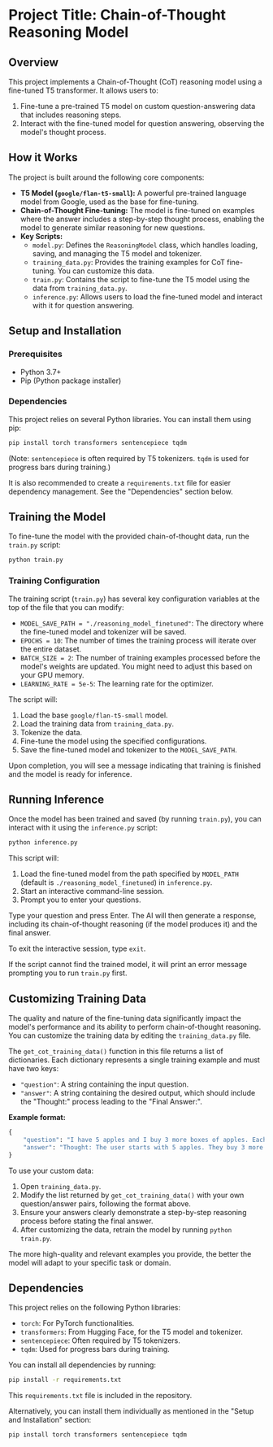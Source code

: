 # Project Title: Chain-of-Thought Reasoning Model

## Overview
This project implements a Chain-of-Thought (CoT) reasoning model using a fine-tuned T5 transformer. It allows users to:
1. Fine-tune a pre-trained T5 model on custom question-answering data that includes reasoning steps.
2. Interact with the fine-tuned model for question answering, observing the model's thought process.

## How it Works
The project is built around the following core components:
- **T5 Model (`google/flan-t5-small`):** A powerful pre-trained language model from Google, used as the base for fine-tuning.
- **Chain-of-Thought Fine-tuning:** The model is fine-tuned on examples where the answer includes a step-by-step thought process, enabling the model to generate similar reasoning for new questions.
- **Key Scripts:**
    - `model.py`: Defines the `ReasoningModel` class, which handles loading, saving, and managing the T5 model and tokenizer.
    - `training_data.py`: Provides the training examples for CoT fine-tuning. You can customize this data.
    - `train.py`: Contains the script to fine-tune the T5 model using the data from `training_data.py`.
    - `inference.py`: Allows users to load the fine-tuned model and interact with it for question answering.

## Setup and Installation

### Prerequisites
- Python 3.7+
- Pip (Python package installer)

### Dependencies
This project relies on several Python libraries. You can install them using pip:
```bash
pip install torch transformers sentencepiece tqdm
```
(Note: `sentencepiece` is often required by T5 tokenizers. `tqdm` is used for progress bars during training.)

It is also recommended to create a `requirements.txt` file for easier dependency management. See the "Dependencies" section below.

## Training the Model

To fine-tune the model with the provided chain-of-thought data, run the `train.py` script:

```bash
python train.py
```

### Training Configuration
The training script (`train.py`) has several key configuration variables at the top of the file that you can modify:

- `MODEL_SAVE_PATH = "./reasoning_model_finetuned"`: The directory where the fine-tuned model and tokenizer will be saved.
- `EPOCHS = 10`: The number of times the training process will iterate over the entire dataset.
- `BATCH_SIZE = 2`: The number of training examples processed before the model's weights are updated. You might need to adjust this based on your GPU memory.
- `LEARNING_RATE = 5e-5`: The learning rate for the optimizer.

The script will:
1. Load the base `google/flan-t5-small` model.
2. Load the training data from `training_data.py`.
3. Tokenize the data.
4. Fine-tune the model using the specified configurations.
5. Save the fine-tuned model and tokenizer to the `MODEL_SAVE_PATH`.

Upon completion, you will see a message indicating that training is finished and the model is ready for inference.

## Running Inference

Once the model has been trained and saved (by running `train.py`), you can interact with it using the `inference.py` script:

```bash
python inference.py
```

This script will:
1. Load the fine-tuned model from the path specified by `MODEL_PATH` (default is `./reasoning_model_finetuned`) in `inference.py`.
2. Start an interactive command-line session.
3. Prompt you to enter your questions.

Type your question and press Enter. The AI will then generate a response, including its chain-of-thought reasoning (if the model produces it) and the final answer.

To exit the interactive session, type `exit`.

If the script cannot find the trained model, it will print an error message prompting you to run `train.py` first.

## Customizing Training Data

The quality and nature of the fine-tuning data significantly impact the model's performance and its ability to perform chain-of-thought reasoning. You can customize the training data by editing the `training_data.py` file.

The `get_cot_training_data()` function in this file returns a list of dictionaries. Each dictionary represents a single training example and must have two keys:
- `"question"`: A string containing the input question.
- `"answer"`: A string containing the desired output, which should include the "Thought:" process leading to the "Final Answer:".

**Example format:**
```python
{
    "question": "I have 5 apples and I buy 3 more boxes of apples. Each box contains 12 apples. How many apples do I have in total?",
    "answer": "Thought: The user starts with 5 apples. They buy 3 more boxes. Each box has 12 apples. First, I need to calculate the total number of new apples from the boxes. That is 3 boxes * 12 apples/box = 36 apples. Then, I need to add this to the initial number of apples. So, 36 new apples + 5 initial apples = 41 apples.\nFinal Answer: You have 41 apples in total."
}
```

To use your custom data:
1. Open `training_data.py`.
2. Modify the list returned by `get_cot_training_data()` with your own question/answer pairs, following the format above.
3. Ensure your answers clearly demonstrate a step-by-step reasoning process before stating the final answer.
4. After customizing the data, retrain the model by running `python train.py`.

The more high-quality and relevant examples you provide, the better the model will adapt to your specific task or domain.

## Dependencies

This project relies on the following Python libraries:
- `torch`: For PyTorch functionalities.
- `transformers`: From Hugging Face, for the T5 model and tokenizer.
- `sentencepiece`: Often required by T5 tokenizers.
- `tqdm`: Used for progress bars during training.

You can install all dependencies by running:
```bash
pip install -r requirements.txt
```
This `requirements.txt` file is included in the repository.

Alternatively, you can install them individually as mentioned in the "Setup and Installation" section:
```bash
pip install torch transformers sentencepiece tqdm
```
